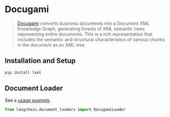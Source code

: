 # Docugami

>[Docugami](https://docugami.com) converts business documents into a Document XML Knowledge Graph, generating forests 
> of XML semantic trees representing entire documents. This is a rich representation that includes the semantic and 
> structural characteristics of various chunks in the document as an XML tree.

## Installation and Setup


```bash
pip install lxml
```

## Document Loader

See a [usage example](../modules/indexes/document_loaders/examples/docugami.ipynb).

```python
from langchain.document_loaders import DocugamiLoader
```
